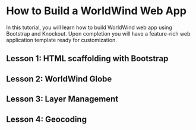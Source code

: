 # How to Build a WorldWind Web App

In this tutorial, you will learn how to build WorldWind web app using 
Bootstrap and Knockout.  Upon completion you will have a feature-rich 
web application template ready for customization.

## Lesson 1: HTML scaffolding with Bootstrap

## Lesson 2: WorldWind Globe 

## Lesson 3: Layer Management

## Lesson 4: Geocoding